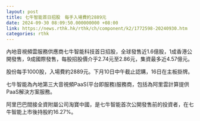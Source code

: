 ```yaml
---
layout: post
title: 七牛智能首日招股　每手入場費約2889元
date: 2024-09-30 08:09:50.000000000 +08:00
link: https://news.rthk.hk/rthk/ch/component/k2/1772598-20240930.htm
categories: rthk
---
```


內地音視頻雲服務供應商七牛智能科技首日招股，全球發售近1.6億股，1成香港公開發售，9成國際發售，每股招股價介乎2.74元至2.86元，集資最多近4.57億元。

股份每手1000股，入場費約2889元。下月10日中午截止認購，16日在主板掛牌。

七牛智能為內地第三大音視頻PaaS(平台即服務)服務商，包括為阿里雲計算提供PaaS解決方案服務。

阿里巴巴間接全資附屬公司淘寶中國，是七牛智能首次公開發售前的投資者，在七牛智能上市後持股約16.27%。
